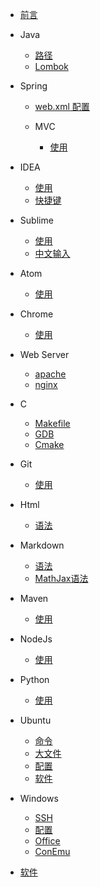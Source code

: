 * [前言](README.md)

* Java
  - [路径](java/路径.md)
  - [Lombok](java/Lombok.md)
  
* Spring
  - [web.xml 配置](spring/web-xml-配置.md)
  - MVC
  
    + [使用](spring/mvc/README.md)
    
* IDEA
  - [使用](idea/README.md)
  - [快捷键](idea/快捷键.md)
  
* Sublime
  - [使用](sublime/README.md)
  - [中文输入](sublime/中文输入.md)
  
* Atom
  - [使用](atom/README.md)
  
* Chrome
  - [使用](chrome/README.md)
  
* Web Server
  - [apache](server/apache.md)
  - [nginx](server/nginx.md)
  
* C
  - [Makefile](c/Makefile.md)
  - [GDB](c/GDB.md)
  - [Cmake](c/Cmake.md)
  
* Git
  - [使用](git/README.md)
  
* Html
  - [语法](html/README.md)

* Markdown
  - [语法](markdown/语法.md)
  - [MathJax语法](markdown/mathjax.md)
  
* Maven
  - [使用](maven/README.md)
  
* NodeJs
  - [使用](nodejs/README.md)
  
* Python
  - [使用](python/README.md)
  
* Ubuntu
  - [命令](ubuntu/命令.md)
  - [大文件](ubuntu/大文件.md)
  - [配置](ubuntu/配置.md)
  - [软件](ubuntu/软件.md)
  
* Windows
  - [SSH](windows/ssh.md)
  - [配置](windows/配置.md)
  - [Office](windows/office.md)
  - [ConEmu](windows/ConEmu.md)
  
* [软件](软件/README.md)
